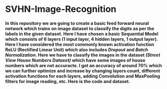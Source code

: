 # SVHN-Image-Recognition

#### In this repository we are going to create a basic feed forward neural network which trains on image dataset to classify the digits as per the labels in the given dataset. Here I have chosen a basic **Sequential Model** which consists of 6 layers (1 input layer, 4 hidden layers, 1 output layer). Here I have considered the most commonly known activation function **ReLU (Rectified Linear Unit)** which also includes *Dropout* and *Batch Normalization*. Here we have to classify the images in the dataset *(Street View House Numbers Dataset)* which have some images of house numbers which are not accuracte. I got an accuracy of around 70% which we can further optimize and increase by changing layers count, different activation functions for each layers, adding Convolution and MaxPooling filters for image reading, etc. Here is the code and dataset.
